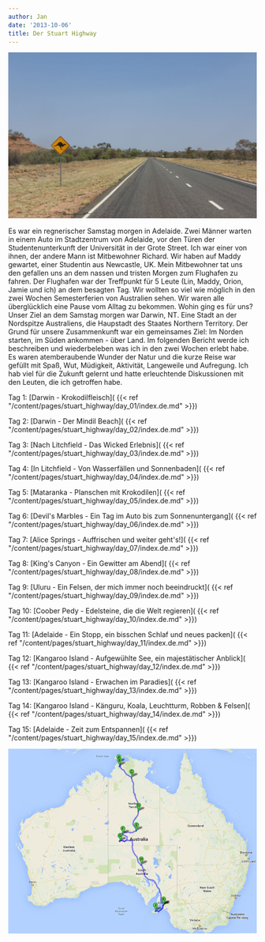 ```yaml
---
author: Jan
date: '2013-10-06'
title: Der Stuart Highway
---
```

![Header image](images/road.jpg)

Es war ein regnerischer Samstag morgen in Adelaide. Zwei Männer warten in einem
Auto im Stadtzentrum von Adelaide, vor den Türen der Studentenunterkunft der
Universität in der Grote Street. Ich war einer von ihnen, der andere Mann ist
Mitbewohner Richard. Wir haben auf Maddy gewartet, einer Studentin aus
Newcastle, UK. Mein Mitbewohner tat uns den gefallen uns an dem nassen und
tristen Morgen zum Flughafen zu fahren. Der Flughafen war der Treffpunkt für 5
Leute (Lin, Maddy, Orion, Jamie und ich) an dem besagten Tag. Wir wollten so
viel wie möglich in den zwei Wochen Semesterferien von Australien sehen. Wir
waren alle überglücklich eine Pause vom Alltag zu bekommen. Wohin ging es für
uns? Unser Ziel an dem Samstag morgen war Darwin, NT. Eine Stadt an der
Nordspitze Australiens, die Haupstadt des Staates Northern Territory. Der Grund
für unsere Zusammenkunft war ein gemeinsames Ziel: Im Norden starten, im Süden
ankommen - über Land. Im folgenden Bericht werde ich beschreiben und
wiederbeleben was ich in den zwei Wochen erlebt habe. Es waren atemberaubende
Wunder der Natur und die kurze Reise war gefüllt mit Spaß, Wut, Müdigkeit,
Aktivität, Langeweile und Aufregung. Ich hab viel für die Zukunft gelernt und
hatte erleuchtende Diskussionen mit den Leuten, die ich getroffen habe.

Tag 1: [Darwin - Krokodilfleisch](
{{< ref "/content/pages/stuart_highway/day_01/index.de.md" >}})

Tag 2: [Darwin - Der Mindil Beach](
{{< ref "/content/pages/stuart_highway/day_02/index.de.md" >}})

Tag 3: [Nach Litchfield - Das Wicked Erlebnis](
{{< ref "/content/pages/stuart_highway/day_03/index.de.md" >}})

Tag 4: [In Litchfield - Von Wasserfällen und Sonnenbaden](
{{< ref "/content/pages/stuart_highway/day_04/index.de.md" >}})

Tag 5: [Mataranka - Planschen mit Krokodilen](
{{< ref "/content/pages/stuart_highway/day_05/index.de.md" >}})

Tag 6: [Devil's Marbles - Ein Tag im Auto bis zum Sonnenuntergang](
{{< ref "/content/pages/stuart_highway/day_06/index.de.md" >}})

Tag 7: [Alice Springs - Auffrischen und weiter geht's!](
{{< ref "/content/pages/stuart_highway/day_07/index.de.md" >}})

Tag 8: [King's Canyon - Ein Gewitter am Abend](
{{< ref "/content/pages/stuart_highway/day_08/index.de.md" >}})

Tag 9: [Uluru - Ein Felsen, der mich immer noch beeindruckt](
{{< ref "/content/pages/stuart_highway/day_09/index.de.md" >}})

Tag 10: [Coober Pedy - Edelsteine, die die Welt regieren](
{{< ref "/content/pages/stuart_highway/day_10/index.de.md" >}})

Tag 11: [Adelaide - Ein Stopp, ein bisschen Schlaf und neues packen](
{{< ref "/content/pages/stuart_highway/day_11/index.de.md" >}})

Tag 12: [Kangaroo Island - Aufgewühlte See, ein majestätischer Anblick](
{{< ref "/content/pages/stuart_highway/day_12/index.de.md" >}})

Tag 13: [Kangaroo Island - Erwachen im Paradies](
{{< ref "/content/pages/stuart_highway/day_13/index.de.md" >}})

Tag 14: [Kangaroo Island - Känguru, Koala, Leuchtturm, Robben & Felsen](
{{< ref "/content/pages/stuart_highway/day_14/index.de.md" >}})

Tag 15: [Adelaide - Zeit zum Entspannen](
{{< ref "/content/pages/stuart_highway/day_15/index.de.md" >}})

![Karte vom Roadtrip](images/map.png)
